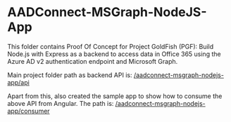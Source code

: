# AADConnect-MSGraph-NodeJS-App

This folder contains Proof Of Concept for Project GoldFish (PGF): Build Node.js with Express as a backend to access data in Office 365 using the Azure AD v2 authentication endpoint and Microsoft Graph.

Main project folder path as backend API is: [/aadconnect-msgraph-nodejs-app/api](https://github.com/dat-019/poc/tree/master/aadconnect-msgraph-nodejs-app/api)

Apart from this, also created the sample app to show how to consume the above API from Angular. The path is: [/aadconnect-msgraph-nodejs-app/consumer](https://github.com/dat-019/poc/tree/master/aadconnect-msgraph-nodejs-app/consumer)